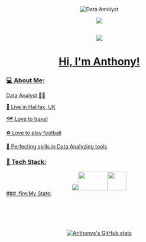 <div id="header" align="center">
  
<img src="https://i.giphy.com/media/v1.Y2lkPTc5MGI3NjExbjZnMnhxOHRvaG5xZmVxMXI0ZXo4bTRkcXRmMzIwdXF0MjU4ejkxdCZlcD12MV9pbnRlcm5hbF9naWZfYnlfaWQmY3Q9Zw/dF3MnooYFjEcmpKf0I/giphy.gif" alt="Data Amalyst">

<a href="linkedin.com/in/anthony-ugochukwu/"><img src="https://img.shields.io/badge/LinkedIn-blue?logo=linkedin&logoColor=white&style=for-the-badge">

<br>
<img src="https://komarev.com/ghpvc/?username=Mistur-Jay&style=flat-square)">

<h1>Hi, I'm Anthony!</h1>
</div>

### 💻 About Me:
Data Analyst 👨‍💻

<p>🏡 Live in Halifax, UK</p>
<p>🗺️ Love to travel</p>
<p>⚽ Love to play football</p>
<p>🌱 Perfecting skills in Data Analyzing tools</p>

### 🧰 Tech Stack:

<div align="center">
  <img src="https://skillicons.dev/icons?i=mysql,py,postgres,vscode"><img src="https://1000logos.net/wp-content/uploads/2022/08/Microsoft-Power-BI-Logo-1536x864.png" width="80" height="50"><img src="https://cdn-1.webcatalog.io/catalog/google-data-studio/google-data-studio-icon-filled-256.webp?v=1714774537256" width="50" height="50">
</div>

</div>
### :fire:My Stats:
<div align="center">
<img height=200 align="center"
  
![Anthonys's GitHub stats](https://github-readme-stats.vercel.app/api?username=Mistur-jay&show_icons=true)
</div>





